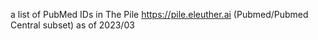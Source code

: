 a list of PubMed IDs in The Pile https://pile.eleuther.ai (Pubmed/Pubmed Central subset) as of 2023/03 
